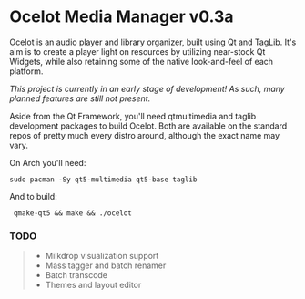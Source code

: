 # Ocelot Media Manager v0.3a

Ocelot is an audio player and library organizer, built using Qt and TagLib.
It's aim is to create a player light on resources by utilizing near-stock Qt Widgets, while also retaining some of the native look-and-feel of each platform.

_This project is currently in an early stage of development! As such, many planned features are still not present._

Aside from the Qt Framework, you'll need qtmultimedia and taglib development packages to build Ocelot. Both are available on the standard repos of pretty much every distro around, although the exact name may vary.

On Arch you'll need:
~~~~
sudo pacman -Sy qt5-multimedia qt5-base taglib
~~~~

And to build:
~~~~
 qmake-qt5 && make && ./ocelot
~~~~


### TODO

> * Milkdrop visualization support
> * Mass tagger and batch renamer
> * Batch transcode
> * Themes and layout editor
